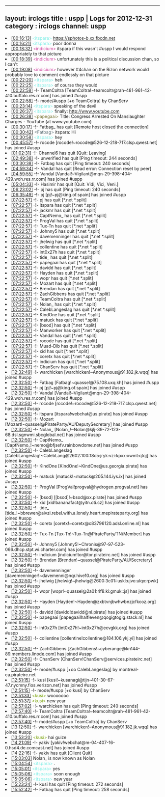 
---
layout: irclogs
title : uspp | Logs for 2012-12-31
category : irclogs
channel: uspp
---
<li class="logitem"><a href="#00:16:13" name="00:16:13" class="time">[00:16:13]</a> <span class="person" style="color:#7deee6">&lt;itspara&gt;</span> <a href="https://sphotos-b.xx.fbcdn.net/hphotos-ash3/540912_527087457325000_1470986344_n.jpg" target="_blank">https://sphotos-b.xx.fbcdn.net</a> </li>
<li class="logitem"><a href="#00:16:21" name="00:16:21" class="time">[00:16:21]</a> <span class="person" style="color:#7deee6">&lt;itspara&gt;</span> poor donna </li>
<li class="logitem"><a href="#00:18:32" name="00:18:32" class="time">[00:18:32]</a> <span class="person" style="color:#ce429e">&lt;indicium&gt;</span> itspara if this wasn't #uspp I would respond appropriately to that picture </li>
<li class="logitem"><a href="#00:18:39" name="00:18:39" class="time">[00:18:39]</a> <span class="person" style="color:#ce429e">&lt;indicium&gt;</span> unfortunately this is a political discussion chan, so I can't </li>
<li class="logitem"><a href="#00:19:08" name="00:19:08" class="time">[00:19:08]</a> <span class="person" style="color:#ce429e">&lt;indicium&gt;</span> however #4chan on the Rizon network would probably love to comment endlessly on that picture </li>
<li class="logitem"><a href="#00:22:20" name="00:22:20" class="time">[00:22:20]</a> <span class="person" style="color:#7deee6">&lt;itspara&gt;</span> heh </li>
<li class="logitem"><a href="#00:22:25" name="00:22:25" class="time">[00:22:25]</a> <span class="person" style="color:#7deee6">&lt;itspara&gt;</span> of course they would </li>
<li class="logitem"><a href="#00:22:58" name="00:22:58" class="time">[00:22:58]</a> -!- <span class="join">TeamColtra</span> [TeamColtra!~teamcoltr@rah-481-961-42-410.buffalo.res.rr.com] has joined #uspp </li>
<li class="logitem"><a href="#00:22:58" name="00:22:58" class="time">[00:22:58]</a> -!- mode/<span class="mode">#uspp</span> [+o TeamColtra] by ChanServ </li>
<li class="logitem"><a href="#00:23:14" name="00:23:14" class="time">[00:23:14]</a> <span class="person" style="color:#7deee6">&lt;itspara&gt;</span> speaking of the devil </li>
<li class="logitem"><a href="#00:26:37" name="00:26:37" class="time">[00:26:37]</a> <span class="person" style="color:#7deee6">&lt;itspara&gt;</span> finally: <a href="http://www.youtube.com/watch?v=bXXtHaJU8qc&amp;feature=youtu.be" target="_blank">http://www.youtube.com</a> </li>
<li class="logitem"><a href="#00:26:38" name="00:26:38" class="time">[00:26:38]</a> <span class="person" style="color:#817e41">&lt;papegaai&gt;</span> Title: Congress Arrested On Manslaughter Charges - YouTube (at www.youtube.com) </li>
<li class="logitem"><a href="#00:30:17" name="00:30:17" class="time">[00:30:17]</a> -!- <span class="quit">Fatbag_</span> has quit [Remote host closed the connection] </li>
<li class="logitem"><a href="#00:30:42" name="00:30:42" class="time">[00:30:42]</a> <span class="person" style="color:#596d73">&lt;Fatbag&gt;</span> itspara: Hi </li>
<li class="logitem"><a href="#00:30:58" name="00:30:58" class="time">[00:30:58]</a> <span class="person" style="color:#7deee6">&lt;itspara&gt;</span> hey </li>
<li class="logitem"><a href="#00:45:57" name="00:45:57" class="time">[00:45:57]</a> -!- <span class="join">rocode</span> [rocode!~rocode@526-12-218-717.clsp.qwest.net] has joined #uspp </li>
<li class="logitem"><a href="#01:02:31" name="01:02:31" class="time">[01:02:31]</a> -!- <span class="quit">Channel6</span> has quit [Quit: Leaving] </li>
<li class="logitem"><a href="#02:49:38" name="02:49:38" class="time">[02:49:38]</a> -!- <span class="quit">unverified</span> has quit [Ping timeout: 244 seconds] </li>
<li class="logitem"><a href="#03:30:38" name="03:30:38" class="time">[03:30:38]</a> -!- <span class="quit">Fatbag</span> has quit [Ping timeout: 240 seconds] </li>
<li class="logitem"><a href="#04:59:34" name="04:59:34" class="time">[04:59:34]</a> -!- <span class="quit">Vandal</span> has quit [Read error: Connection reset by peer] </li>
<li class="logitem"><a href="#04:59:55" name="04:59:55" class="time">[04:59:55]</a> -!- <span class="join">Vandal</span> [Vandal!~Vigilant@mqn-29-398-404-429.woh.res.rr.com] has joined #uspp </li>
<li class="logitem"><a href="#05:04:33" name="05:04:33" class="time">[05:04:33]</a> -!- <span class="quit">Hasimir</span> has quit [Quit: Vidi, Vici, Veni.] </li>
<li class="logitem"><a href="#06:23:02" name="06:23:02" class="time">[06:23:02]</a> -!- <span class="quit">pj</span> has quit [Ping timeout: 240 seconds] </li>
<li class="logitem"><a href="#06:35:49" name="06:35:49" class="time">[06:35:49]</a> -!- <span class="join">pj</span> [pj!~pj@king.of.spain] has joined #uspp </li>
<li class="logitem"><a href="#07:22:57" name="07:22:57" class="time">[07:22:57]</a> -!- <span class="quit">pj</span> has quit [*.net *.split] </li>
<li class="logitem"><a href="#07:22:57" name="07:22:57" class="time">[07:22:57]</a> -!- <span class="quit">itspara</span> has quit [*.net *.split] </li>
<li class="logitem"><a href="#07:22:57" name="07:22:57" class="time">[07:22:57]</a> -!- <span class="quit">jackmr</span> has quit [*.net *.split] </li>
<li class="logitem"><a href="#07:22:57" name="07:22:57" class="time">[07:22:57]</a> -!- <span class="quit">CaptNemo_</span> has quit [*.net *.split] </li>
<li class="logitem"><a href="#07:22:57" name="07:22:57" class="time">[07:22:57]</a> -!- <span class="quit">ProgVal</span> has quit [*.net *.split] </li>
<li class="logitem"><a href="#07:22:57" name="07:22:57" class="time">[07:22:57]</a> -!- <span class="quit">Tux-Tn</span> has quit [*.net *.split] </li>
<li class="logitem"><a href="#07:22:57" name="07:22:57" class="time">[07:22:57]</a> -!- <span class="quit">Johnny5</span> has quit [*.net *.split] </li>
<li class="logitem"><a href="#07:22:57" name="07:22:57" class="time">[07:22:57]</a> -!- <span class="quit">davemenninger</span> has quit [*.net *.split] </li>
<li class="logitem"><a href="#07:22:57" name="07:22:57" class="time">[07:22:57]</a> -!- <span class="quit">jhelwig</span> has quit [*.net *.split] </li>
<li class="logitem"><a href="#07:22:57" name="07:22:57" class="time">[07:22:57]</a> -!- <span class="quit">collentine</span> has quit [*.net *.split] </li>
<li class="logitem"><a href="#07:22:57" name="07:22:57" class="time">[07:22:57]</a> -!- <span class="quit">int0x27h</span> has quit [*.net *.split] </li>
<li class="logitem"><a href="#07:22:57" name="07:22:57" class="time">[07:22:57]</a> -!- <span class="quit">tide_</span> has quit [*.net *.split] </li>
<li class="logitem"><a href="#07:22:57" name="07:22:57" class="time">[07:22:57]</a> -!- <span class="quit">papegaai</span> has quit [*.net *.split] </li>
<li class="logitem"><a href="#07:22:57" name="07:22:57" class="time">[07:22:57]</a> -!- <span class="quit">davidd</span> has quit [*.net *.split] </li>
<li class="logitem"><a href="#07:22:57" name="07:22:57" class="time">[07:22:57]</a> -!- <span class="quit">Hayden</span> has quit [*.net *.split] </li>
<li class="logitem"><a href="#07:22:57" name="07:22:57" class="time">[07:22:57]</a> -!- <span class="quit">wopr</span> has quit [*.net *.split] </li>
<li class="logitem"><a href="#07:22:57" name="07:22:57" class="time">[07:22:57]</a> -!- <span class="quit">Mozart</span> has quit [*.net *.split] </li>
<li class="logitem"><a href="#07:22:57" name="07:22:57" class="time">[07:22:57]</a> -!- <span class="quit">Brendan</span> has quit [*.net *.split] </li>
<li class="logitem"><a href="#07:22:57" name="07:22:57" class="time">[07:22:57]</a> -!- <span class="quit">ZachGibbens</span> has quit [*.net *.split] </li>
<li class="logitem"><a href="#07:22:57" name="07:22:57" class="time">[07:22:57]</a> -!- <span class="quit">TeamColtra</span> has quit [*.net *.split] </li>
<li class="logitem"><a href="#07:22:57" name="07:22:57" class="time">[07:22:57]</a> -!- <span class="quit">Nolan_</span> has quit [*.net *.split] </li>
<li class="logitem"><a href="#07:22:57" name="07:22:57" class="time">[07:22:57]</a> -!- <span class="quit">CalebLangeslag</span> has quit [*.net *.split] </li>
<li class="logitem"><a href="#07:22:57" name="07:22:57" class="time">[07:22:57]</a> -!- <span class="quit">KindOne</span> has quit [*.net *.split] </li>
<li class="logitem"><a href="#07:22:57" name="07:22:57" class="time">[07:22:57]</a> -!- <span class="quit">matuck</span> has quit [*.net *.split] </li>
<li class="logitem"><a href="#07:22:57" name="07:22:57" class="time">[07:22:57]</a> -!- <span class="quit">[bsod]</span> has quit [*.net *.split] </li>
<li class="logitem"><a href="#07:22:57" name="07:22:57" class="time">[07:22:57]</a> -!- <span class="quit">Manworker</span> has quit [*.net *.split] </li>
<li class="logitem"><a href="#07:22:57" name="07:22:57" class="time">[07:22:57]</a> -!- <span class="quit">Vandal</span> has quit [*.net *.split] </li>
<li class="logitem"><a href="#07:22:57" name="07:22:57" class="time">[07:22:57]</a> -!- <span class="quit">rocode</span> has quit [*.net *.split] </li>
<li class="logitem"><a href="#07:22:57" name="07:22:57" class="time">[07:22:57]</a> -!- <span class="quit">Muad-Dib</span> has quit [*.net *.split] </li>
<li class="logitem"><a href="#07:22:57" name="07:22:57" class="time">[07:22:57]</a> -!- <span class="quit">xid</span> has quit [*.net *.split] </li>
<li class="logitem"><a href="#07:22:57" name="07:22:57" class="time">[07:22:57]</a> -!- <span class="quit">coretx</span> has quit [*.net *.split] </li>
<li class="logitem"><a href="#07:22:57" name="07:22:57" class="time">[07:22:57]</a> -!- <span class="quit">indicium</span> has quit [*.net *.split] </li>
<li class="logitem"><a href="#07:22:57" name="07:22:57" class="time">[07:22:57]</a> -!- <span class="quit">ChanServ</span> has quit [*.net *.split] </li>
<li class="logitem"><a href="#12:32:49" name="12:32:49" class="time">[12:32:49]</a> -!- <span class="join">warchicken</span> [warchicken!~Anonymous@91.182.jk.wqq] has joined #uspp </li>
<li class="logitem"><a href="#12:32:50" name="12:32:50" class="time">[12:32:50]</a> -!- <span class="join">Fatbag</span> [Fatbag!~quassel@75.108.uxq.kh] has joined #uspp </li>
<li class="logitem"><a href="#12:32:50" name="12:32:50" class="time">[12:32:50]</a> -!- <span class="join">pj</span> [pj!~pj@king.of.spain] has joined #uspp </li>
<li class="logitem"><a href="#12:32:50" name="12:32:50" class="time">[12:32:50]</a> -!- <span class="join">Vandal</span> [Vandal!~Vigilant@mqn-29-398-404-429.woh.res.rr.com] has joined #uspp </li>
<li class="logitem"><a href="#12:32:50" name="12:32:50" class="time">[12:32:50]</a> -!- <span class="join">rocode</span> [rocode!~rocode@526-12-218-717.clsp.qwest.net] has joined #uspp </li>
<li class="logitem"><a href="#12:32:50" name="12:32:50" class="time">[12:32:50]</a> -!- <span class="join">itspara</span> [itspara!webchat@us.pirate] has joined #uspp </li>
<li class="logitem"><a href="#12:32:50" name="12:32:50" class="time">[12:32:50]</a> -!- <span class="join">Mozart</span> [Mozart!~quassel@PirateParty/AU/DeputySecretary] has joined #uspp </li>
<li class="logitem"><a href="#12:32:50" name="12:32:50" class="time">[12:32:50]</a> -!- <span class="join">Nolan_</span> [Nolan_!~Nolan@kjlj-39-72-123-68.dsl.sgnwmi.sbcglobal.net] has joined #uspp </li>
<li class="logitem"><a href="#12:32:50" name="12:32:50" class="time">[12:32:50]</a> -!- <span class="join">CaptNemo_</span> [CaptNemo_!~nemo@bfjsefv.rainbowdome.net] has joined #uspp </li>
<li class="logitem"><a href="#12:32:50" name="12:32:50" class="time">[12:32:50]</a> -!- <span class="join">CalebLangeslag</span> [CalebLangeslag!~CalebLang@2602:100:18c5:jryk:vzi:kpxx:xwmt:qtqj] has joined #uspp </li>
<li class="logitem"><a href="#12:32:50" name="12:32:50" class="time">[12:32:50]</a> -!- <span class="join">KindOne</span> [KindOne!~KindOne@us.georgia.pirate] has joined #uspp </li>
<li class="logitem"><a href="#12:32:50" name="12:32:50" class="time">[12:32:50]</a> -!- <span class="join">matuck</span> [matuck!~matuck@205.144.iys.ix] has joined #uspp </li>
<li class="logitem"><a href="#12:32:50" name="12:32:50" class="time">[12:32:50]</a> -!- <span class="join">ProgVal</span> [ProgVal!progval@hydrogen.progval.net] has joined #uspp </li>
<li class="logitem"><a href="#12:32:50" name="12:32:50" class="time">[12:32:50]</a> -!- <span class="join">[bsod]</span> [[bsod]!~bsod@xx.pirate] has joined #uspp </li>
<li class="logitem"><a href="#12:32:50" name="12:32:50" class="time">[12:32:50]</a> -!- <span class="join">xid</span> [xid!bananafact@yitn.oti.cz] has joined #uspp </li>
<li class="logitem"><a href="#12:32:50" name="12:32:50" class="time">[12:32:50]</a> -!- <span class="join">tide_</span> [tide_!~bbrewer@aivzi.rebel.with.a.lonely.heart.mepirateparty.org] has joined #uspp </li>
<li class="logitem"><a href="#12:32:50" name="12:32:50" class="time">[12:32:50]</a> -!- <span class="join">coretx</span> [coretx!~coretx@c83796120.adsl.online.nl] has joined #uspp </li>
<li class="logitem"><a href="#12:32:50" name="12:32:50" class="time">[12:32:50]</a> -!- <span class="join">Tux-Tn</span> [Tux-Tn!~Tux-Tn@PirateParty/TN/Member] has joined #uspp </li>
<li class="logitem"><a href="#12:32:50" name="12:32:50" class="time">[12:32:50]</a> -!- <span class="join">Johnny5</span> [Johnny5!~Chronis@97-97-523-066.dhcp.stpt.wi.charter.com] has joined #uspp </li>
<li class="logitem"><a href="#12:32:50" name="12:32:50" class="time">[12:32:50]</a> -!- <span class="join">indicium</span> [indicium!tor@tor.pirateirc.net] has joined #uspp </li>
<li class="logitem"><a href="#12:32:50" name="12:32:50" class="time">[12:32:50]</a> -!- <span class="join">Brendan</span> [Brendan!~quassel@PirateParty/AU/Secretary] has joined #uspp </li>
<li class="logitem"><a href="#12:32:50" name="12:32:50" class="time">[12:32:50]</a> -!- <span class="join">davemenninger</span> [davemenninger!~davemenni@nqr.hive10.org] has joined #uspp </li>
<li class="logitem"><a href="#12:32:50" name="12:32:50" class="time">[12:32:50]</a> -!- <span class="join">jhelwig</span> [jhelwig!~jhelwig@2600:3c01::uskl:ujvo:ulqx:rpwk] has joined #uspp </li>
<li class="logitem"><a href="#12:32:50" name="12:32:50" class="time">[12:32:50]</a> -!- <span class="join">wopr</span> [wopr!~quassel@2a01:4f8:ki:gmuk::js] has joined #uspp </li>
<li class="logitem"><a href="#12:32:50" name="12:32:50" class="time">[12:32:50]</a> -!- <span class="join">Hayden</span> [Hayden!~Hayden@zxbtvnjbwhwbnzjcfkcoz.org] has joined #uspp </li>
<li class="logitem"><a href="#12:32:50" name="12:32:50" class="time">[12:32:50]</a> -!- <span class="join">davidd</span> [davidd!davidd@nl.pirate] has joined #uspp </li>
<li class="logitem"><a href="#12:32:50" name="12:32:50" class="time">[12:32:50]</a> -!- <span class="join">papegaai</span> [papegaai!halfleven@qogigtogig.stack.nl] has joined #uspp </li>
<li class="logitem"><a href="#12:32:50" name="12:32:50" class="time">[12:32:50]</a> -!- <span class="join">int0x27h</span> [int0x27h!~int0x27h@ecvgkk.org] has joined #uspp </li>
<li class="logitem"><a href="#12:32:50" name="12:32:50" class="time">[12:32:50]</a> -!- <span class="join">collentine</span> [collentine!collentine@184.106.ykj.yi] has joined #uspp </li>
<li class="logitem"><a href="#12:32:50" name="12:32:50" class="time">[12:32:50]</a> -!- <span class="join">ZachGibbens</span> [ZachGibbens!~cyberange@kn144-89.members.linode.com] has joined #uspp </li>
<li class="logitem"><a href="#12:32:50" name="12:32:50" class="time">[12:32:50]</a> -!- <span class="join">ChanServ</span> [ChanServ!ChanServ@services.pirateirc.net] has joined #uspp </li>
<li class="logitem"><a href="#12:32:50" name="12:32:50" class="time">[12:32:50]</a> -!- mode/<span class="mode">#uspp</span> [+oo CalebLangeslag] by montreal-ca.pirateirc.net </li>
<li class="logitem"><a href="#12:51:15" name="12:51:15" class="time">[12:51:15]</a> -!- <span class="join">kusi</span> [kusi!~kusanagi@tijn-401-30-67-47.nycmny.fios.verizon.net] has joined #uspp </li>
<li class="logitem"><a href="#12:51:15" name="12:51:15" class="time">[12:51:15]</a> -!- mode/<span class="mode">#uspp</span> [+o kusi] by ChanServ </li>
<li class="logitem"><a href="#12:51:33" name="12:51:33" class="time">[12:51:33]</a> <span class="person" style="color:#7aa308">&lt;kusi&gt;</span> wooooooo </li>
<li class="logitem"><a href="#12:51:37" name="12:51:37" class="time">[12:51:37]</a> <span class="person" style="color:#7aa308">&lt;kusi&gt;</span> new year </li>
<li class="logitem"><a href="#12:57:02" name="12:57:02" class="time">[12:57:02]</a> -!- <span class="quit">warchicken</span> has quit [Ping timeout: 240 seconds] </li>
<li class="logitem"><a href="#12:57:40" name="12:57:40" class="time">[12:57:40]</a> -!- <span class="join">TeamColtra</span> [TeamColtra!~teamcoltr@rah-481-961-42-410.buffalo.res.rr.com] has joined #uspp </li>
<li class="logitem"><a href="#12:57:40" name="12:57:40" class="time">[12:57:40]</a> -!- mode/<span class="mode">#uspp</span> [+o TeamColtra] by ChanServ </li>
<li class="logitem"><a href="#13:12:50" name="13:12:50" class="time">[13:12:50]</a> -!- <span class="join">warchicken</span> [warchicken!~Anonymous@91.182.jk.wqq] has joined #uspp </li>
<li class="logitem"><a href="#13:53:20" name="13:53:20" class="time">[13:53:20]</a> <span class="person" style="color:#7aa308">&lt;kusi&gt;</span> hai guize </li>
<li class="logitem"><a href="#14:21:09" name="14:21:09" class="time">[14:21:09]</a> -!- <span class="join">yakiv</span> [yakiv!webchat@m-04-407-16-0.hsd4.de.comcast.net] has joined #uspp </li>
<li class="logitem"><a href="#14:22:16" name="14:22:16" class="time">[14:22:16]</a> -!- <span class="quit">yakiv</span> has quit [Client Quit] </li>
<li class="logitem"><a href="#15:03:03" name="15:03:03" class="time">[15:03:03]</a> <span class="nick">Nolan_</span> is now known as <span class="nick">Nolan</span> </li>
<li class="logitem"><a href="#15:04:54" name="15:04:54" class="time">[15:04:54]</a> <span class="person" style="color:#7deee6">&lt;itspara&gt;</span> . </li>
<li class="logitem"><a href="#15:05:01" name="15:05:01" class="time">[15:05:01]</a> <span class="person" style="color:#7deee6">&lt;itspara&gt;</span> yes </li>
<li class="logitem"><a href="#15:05:06" name="15:05:06" class="time">[15:05:06]</a> <span class="person" style="color:#7deee6">&lt;itspara&gt;</span> soon enough </li>
<li class="logitem"><a href="#15:05:06" name="15:05:06" class="time">[15:05:06]</a> <span class="person" style="color:#7deee6">&lt;itspara&gt;</span> new year </li>
<li class="logitem"><a href="#15:23:24" name="15:23:24" class="time">[15:23:24]</a> -!- <span class="quit">kusi</span> has quit [Ping timeout: 272 seconds] </li>
<li class="logitem"><a href="#15:52:42" name="15:52:42" class="time">[15:52:42]</a> -!- <span class="quit">Fatbag</span> has quit [Ping timeout: 258 seconds] </li>


